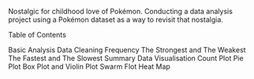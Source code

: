 Nostalgic for childhood love of Pokémon. Conducting a data analysis project using a Pokémon dataset as a way to revisit that nostalgia.

Table of Contents

Basic Analysis
Data Cleaning
Frequency
The Strongest and The Weakest
The Fastest and The Slowest
Summary
Data Visualisation
Count Plot
Pie Plot
Box Plot and Violin Plot
Swarm Flot
Heat Map
